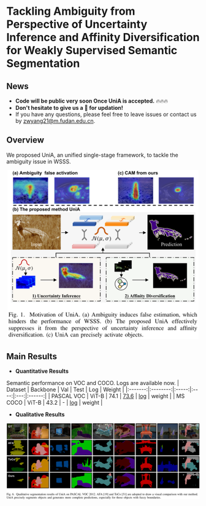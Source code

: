 # Tackling Ambiguity from Perspective of Uncertainty Inference and Affinity Diversification for Weakly Supervised Semantic Segmentation


## News

* **Code will be public very soon Once UniA is accepted.** 🔥🔥🔥
* **Don't hesitate to give us a :star2: for updation!**
* If you have any questions, please feel free to leave issues or contact us by zwyang21@m.fudan.edu.cn.

## Overview
We proposed UniA, an unified single-stage framework, to tackle the ambiguity issue in WSSS. 
<p align="middle">
<img src="/sources/overview.png" alt="UniA pipeline" width="500px">
</p>


## Main Results

* **Quantitative Results**
  
Semantic performance on VOC and COCO. Logs are available now.
| Dataset | Backbone |  Val  | Test | Log | Weight |
|:-------:|:--------:|:-----:|:----:|:---:|:------:|
|   PASCAL VOC   |   ViT-B  | 74.1  | [73.6](http://host.robots.ox.ac.uk:8080/anonymous/YZGTOM.html) | [log](logs/voc_train.log) | weight      |
|   MS COCO  |   ViT-B  |  43.2 |   -  | [log](logs/coco_train.log) | weight       |

* **Qualitative Results**
  
<p align="middle">
<img src="/sources/results1.png" alt="UniA results" width="1200px">
</p>

